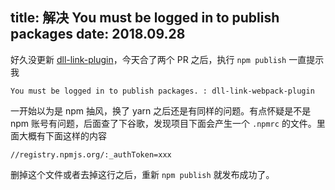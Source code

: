 title: 解决 You must be logged in to publish packages
date: 2018.09.28
---

好久没更新 [dll-link-plugin](https://www.npmjs.com/package/dll-link-webpack-plugin)，今天合了两个 PR 之后，执行 `npm publish` 一直提示我

```
You must be logged in to publish packages. : dll-link-webpack-plugin
```

一开始以为是 npm 抽风，换了 yarn 之后还是有同样的问题。有点怀疑是不是 npm 账号有问题，后面查了下谷歌，发现项目下面会产生一个 `.npmrc` 的文件。里面大概有下面这样的内容

```
//registry.npmjs.org/:_authToken=xxx
```

删掉这个文件或者去掉这行之后，重新 `npm publish` 就发布成功了。
